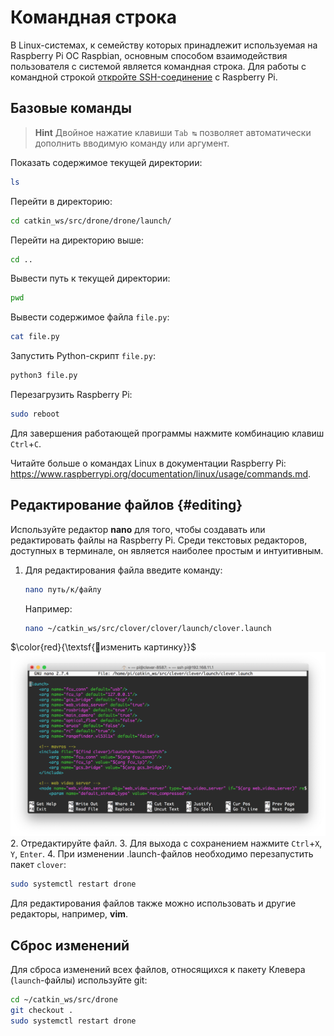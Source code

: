 # Командная строка

В Linux-системах, к семейству которых принадлежит используемая на Raspberry Pi ОС Raspbian, основным способом взаимодействия пользователя с системой является командная строка. Для работы с командной строкой [откройте SSH-соединение](ssh.md) с Raspberry Pi.

## Базовые команды

> **Hint** Двойное нажатие клавиши `Tab ↹` позволяет автоматически дополнить вводимую команду или аргумент.

Показать содержимое текущей директории:

```bash
ls
```

Перейти в директорию:

```bash
cd catkin_ws/src/drone/drone/launch/
```

Перейти на директорию выше:

```bash
cd ..
```

Вывести путь к текущей директории:

```bash
pwd
```

Вывести содержимое файла `file.py`:

```bash
cat file.py
```

Запустить Python-скрипт `file.py`:

```bash
python3 file.py
```

Перезагрузить Raspberry Pi:

```bash
sudo reboot
```

Для завершения работающей программы нажмите комбинацию клавиш `Ctrl`+`C`.

Читайте больше о командах Linux в документации Raspberry Pi: https://www.raspberrypi.org/documentation/linux/usage/commands.md.

## Редактирование файлов {#editing}

Используйте редактор **nano** для того, чтобы создавать или редактировать файлы на Raspberry Pi. Среди текстовых редакторов, доступных в терминале, он является наиболее простым и интуитивным.

1. Для редактирования файла введите команду:

   ```bash
   nano путь/к/файлу
   ```

   Например:

   ```bash
   nano ~/catkin_ws/src/clover/clover/launch/clover.launch
   ```
   
$\color{red}{\textsf{🔴изменить картинку}}$
   <img src="../assets/nano.png" alt="Редактирование файла в nano" data-action="zoom">
2. Отредактируйте файл.
3. Для выхода с сохранением нажмите `Ctrl`+`X`, `Y`, `Enter`.
4. При изменении .launch-файлов необходимо перезапустить пакет `clover`:

   ```bash
   sudo systemctl restart drone
   ```

Для редактирования файлов также можно использовать и другие редакторы, например, **vim**.

## Сброс изменений

Для сброса изменений всех файлов, относящихся к пакету Клевера (`launch`-файлы) используйте git:

```bash
cd ~/catkin_ws/src/drone
git checkout .
sudo systemctl restart drone
```
